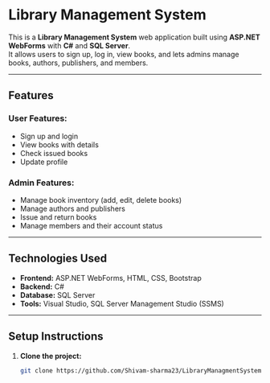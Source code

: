 # Library Management System

This is a **Library Management System** web application built using **ASP.NET WebForms** with **C#** and **SQL Server**.  
It allows users to sign up, log in, view books, and lets admins manage books, authors, publishers, and members.

---

## Features

### User Features:
- Sign up and login
- View books with details
- Check issued books
- Update profile

### Admin Features:
- Manage book inventory (add, edit, delete books)
- Manage authors and publishers
- Issue and return books
- Manage members and their account status

---

## Technologies Used
- **Frontend:** ASP.NET WebForms, HTML, CSS, Bootstrap  
- **Backend:** C#  
- **Database:** SQL Server  
- **Tools:** Visual Studio, SQL Server Management Studio (SSMS)

---

## Setup Instructions

1. **Clone the project:**
   ```bash
   git clone https://github.com/Shivam-sharma23/LibraryManagmentSystem.git
